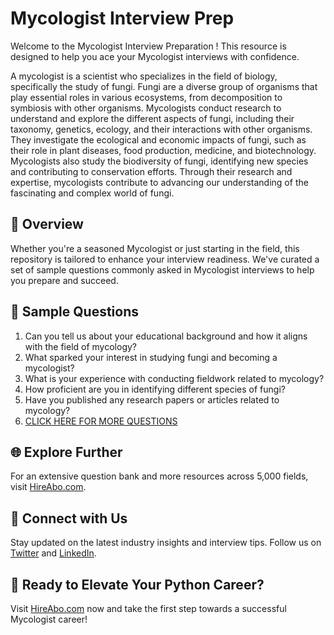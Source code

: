 # Mycologist Interview Prep

Welcome to the Mycologist Interview Preparation ! This resource is designed to help you ace your Mycologist interviews with confidence.

A mycologist is a scientist who specializes in the field of biology, specifically the study of fungi. Fungi are a diverse group of organisms that play essential roles in various ecosystems, from decomposition to symbiosis with other organisms. Mycologists conduct research to understand and explore the different aspects of fungi, including their taxonomy, genetics, ecology, and their interactions with other organisms. They investigate the ecological and economic impacts of fungi, such as their role in plant diseases, food production, medicine, and biotechnology. Mycologists also study the biodiversity of fungi, identifying new species and contributing to conservation efforts. Through their research and expertise, mycologists contribute to advancing our understanding of the fascinating and complex world of fungi.

## 🚀 Overview

Whether you're a seasoned Mycologist or just starting in the field, this repository is tailored to enhance your interview readiness. We've curated a set of sample questions commonly asked in Mycologist interviews to help you prepare and succeed.

## 📝 Sample Questions

1. Can you tell us about your educational background and how it aligns with the field of mycology?
2. What sparked your interest in studying fungi and becoming a mycologist?
3. What is your experience with conducting fieldwork related to mycology?
4. How proficient are you in identifying different species of fungi?
5. Have you published any research papers or articles related to mycology?
6. [CLICK HERE FOR MORE QUESTIONS](https://hireabo.com/job/5_1_25/Mycologist)

## 🌐 Explore Further

For an extensive question bank and more resources across 5,000 fields, visit [HireAbo.com](https://www.hireabo.com).

## 📱 Connect with Us

Stay updated on the latest industry insights and interview tips. Follow us on [Twitter](https://twitter.com/hireabo) and [LinkedIn](https://www.linkedin.com/in/hire-abo-3609972a8/).

## 🚀 Ready to Elevate Your Python Career?

Visit [HireAbo.com](https://www.hireabo.com) now and take the first step towards a successful Mycologist career!